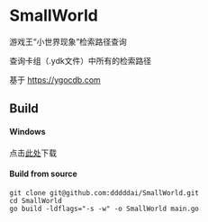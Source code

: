 # SmallWorld
游戏王“小世界现象”检索路径查询

查询卡组（.ydk文件）中所有的检索路径

基于 https://ygocdb.com

## Build


#### Windows
点击[此处](https://hub.fastgit.org/dddddai/SmallWorld/releases/latest/download/SmallWorld.exe)下载

#### Build from source
```
git clone git@github.com:dddddai/SmallWorld.git
cd SmallWorld
go build -ldflags="-s -w" -o SmallWorld main.go
```